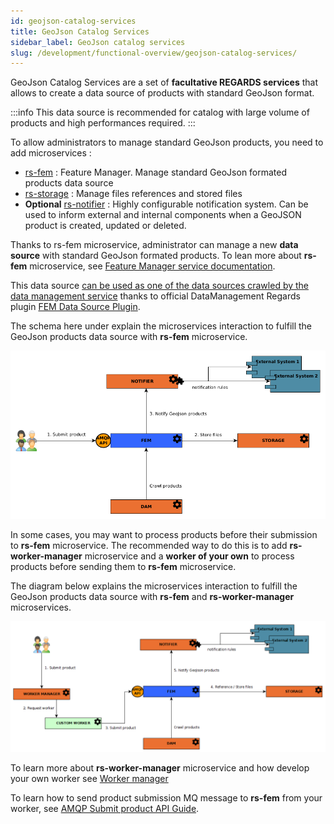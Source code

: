```yaml
---
id: geojson-catalog-services
title: GeoJson Catalog Services
sidebar_label: GeoJson catalog services
slug: /development/functional-overview/geojson-catalog-services/
---
```


GeoJson Catalog Services are a set of **facultative REGARDS services** that allows to create a data source of products
with standard GeoJson format.

:::info
This data source is recommended for catalog with large volume of products and high performances required.
:::

To allow administrators to manage standard GeoJson products, you need to add microservices :

- [rs-fem](../backend/regards/fem/fem.md) : Feature Manager. Manage standard GeoJson formated products data source
- [rs-storage](../backend/regards/storage/storage.md) : Manage files references and stored files
- **Optional** [rs-notifier](../services/notifier/overview.md) : Highly configurable notification system. Can be
  used to inform external and internal components when a GeoJSON product is created, updated or deleted.

Thanks to rs-fem microservice, administrator can manage a new **data source** with standard GeoJson formated products.
To lean more about **rs-fem** microservice, see [Feature Manager service documentation](../backend/regards/fem/fem.md).

This data
source [can be used as one of the data sources crawled by the data management service](02-meta-catalog-services.md)
thanks to official
DataManagement Regards plugin [FEM Data Source Plugin](../backend/regards/fem/plugins/plugins.md).

The schema here under explain the microservices interaction to fulfill the GeoJson products data source with **rs-fem**
microservice.

![](img/fem_workflow.png)

In some cases, you may want to process products before their submission to **rs-fem** microservice. The recommended way
to do this is to add **rs-worker-manager** microservice and a **worker of your own** to process products before sending
them to **rs-fem** microservice.

The diagram below explains the microservices interaction to fulfill the GeoJson products data source with **rs-fem**
and **rs-worker-manager** microservices.

![](img/fem_workflow_advanced.png)

To learn more about **rs-worker-manager** microservice and how develop your own worker
see [Worker manager](../backend/regards/worker-manager/storage.md)

To learn how to send product submission MQ message to **rs-fem** from your worker,
see [AMQP Submit product API Guide](../backend/regards/fem/api-guides/amqp/amqp-publish-create-product-request.md).